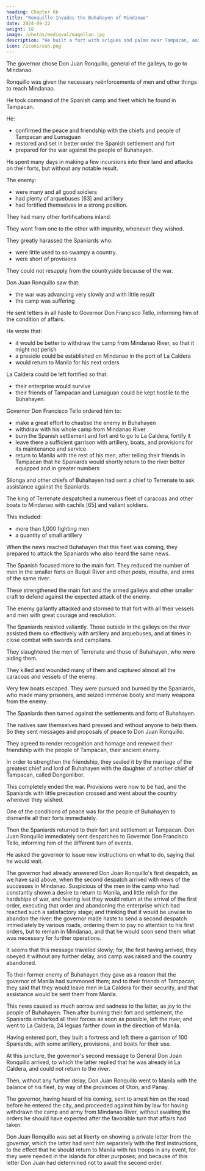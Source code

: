 ```yaml
---
heading: Chapter 6b
title: "Ronquillo Invades the Buhahayen of Mindanao"
date: 2024-09-22
weight: 18
image: /photos/medieval/magellan.jpg
description: "He built a fort with arigues and palms near Tampacan, and founded a Spanish settlement which he named Murcia"
icon: /icons/sun.png
---
```



The governor chose Don Juan Ronquillo, general of the galleys, to go to Mindanao.

Ronquillo was given the necessary reënforcements of men and other things to reach Mindanao. 

He took command of the Spanish camp and fleet which he found in Tampacan.

He:
- confirmed the peace and friendship with the chiefs and people of Tampacan and Lumaguan
- restored and set in better order the Spanish settlement and fort
- prepared for the war against the people of Buhahayen.

He spent many days in making a few incursions into their land and attacks on their forts, but without any notable result.

The enemy:
- were many and all good soldiers
- had plenty of arquebuses [63] and artillery
- had fortified themselves in a strong position.

They had many other fortifications inland.

They went from one to the other with impunity, whenever they wished. 

They greatly harassed the Spaniards who:
- were little used to so swampy a country. 
- were short of provisions

They could not resupply from the countryside because of the war.

<!-- , inasmuch as the camp contained many men, both Spaniards and the native servants and boatmen, and it was not easy at all times to come and go from one part to another in order to provide necessities. [64] -->

Don Juan Ronquillo saw that:
- the war was advancing very slowly and with little result
- the camp was suffering

He sent letters in all haste to Governor Don Francisco Tello, informing him of the condition of affairs.

He wrote that:
- it would be better to withdraw the camp from Mindanao River, so that it might not perish
- a presidio could be established on Mindanao in the port of La Caldera
- would return to Manila for his next orders

La Caldera could be left fortified so that:
- their enterprise would survive
- their friends of Tampacan and Lumaguan could be kept hostile to the Buhahayen.

<!-- Meanwhile he and the rest of the camp and fleet would return to Manila, if permitted, for which he requested the governor to send him an order quickly. Upon the receipt of this despatch,  resolved to order Don Juan Ronquillo, since the above was so and the camp could not be maintained, nor the war continued advantageously, to -->


Governor Don Francisco Tello ordered him to:
- make a great effort to chastise the enemy in Buhahayen
- withdraw with his whole camp from Mindanao River
- burn the Spanish settlement and fort and to go to La Caldera, fortify it
- leave there a sufficient garrison with artillery, boats, and provisions for its maintenance and service
- return to Manila with the rest of his men, after telling their friends in Tampacan that he Spaniards would shortly return to the river better equipped and in greater numbers


Silonga and other chiefs of Buhahayen had sent a chief to Terrenate to ask assistance against the Spaniards.

<!--  were not neglecting their defense, since, among other measures taken, they 

  who had brought war into their homes.  -->

The king of Terrenate despatched a numerous fleet of caracoas and other boats to Mindanao with cachils [65] and valiant soldiers.

This included:
- more than 1,000 fighting men
- a quantity of small artillery

 <!-- in order to force the Spaniards to break camp and depart, even could they do nothing else. -->

When the news reached Buhahayen that this fleet was coming, they prepared to attack the Spaniards who also heard the same news.

The Spanish focused more to the main fort. They reduced the number of men in the smaller forts on Buquil River and other posts, mouths, and arms of the same river.

These strengthened the main fort and the armed galleys and other smaller craft to defend against the expected attack of the enemy.

The enemy gallantly attacked and stormed to that fort with all their vessels and men with great courage and resolution.

<!-- , in order to effect an entrance.  -->

The Spaniards resisted valiantly. Those outside in the galleys on the river assisted them so effectively with artillery and arquebuses, and at times in close combat with swords and campilans.

They slaughtered the men of Terrenate and those of Buhahayen, who were aiding them.

They killed and wounded many of them and captured almost all the caracoas and vessels of the enemy.

Very few boats escaped. They were pursued and burned by the Spaniards, who made many prisoners, and seized immense booty and many weapons from the enemy.


The Spaniards then turned against the settlements and forts of Buhahayen.

The natives saw themselves hard pressed and without anyone to help them. So they sent messages and proposals of peace to Don Juan Ronquillo.

They agreed to render recognition and homage and renewed their friendship with the people of Tampacan, their ancient enemy.

In order to strengthen the friendship, they sealed it by the marriage of the greatest chief and lord of Buhahayen with the daughter of another chief of Tampacan, called Dongonlibor. 

This completely ended the war. Provisions were now to be had, and the Spaniards with little precaution crossed and went about the country wherever they wished.

One of the conditions of peace was for the people of Buhahayen to dismantle all their forts immediately.

Then the Spaniards returned to their fort and settlement at Tampacan. Don Juan Ronquillo immediately sent despatches to Governor Don Francisco Tello, informing him of the different turn of events. 

He asked the governor to issue new instructions on what to do, saying that he would wait.

 <!-- without making any change, notwithstanding the arrival of the answer which he expected to his first report, for conditions had now become so much better than before that the governor's decision would be different. -->

The governor had already answered Don Joan Ronquillo's first despatch, as we have said above, when the second despatch arrived with news of the successes in Mindanao. Suspicious of the men in the camp who had constantly shown a desire to return to Manila, and little relish for the hardships of war, and fearing lest they would return at the arrival of the first order, executing that order and abandoning the enterprise which had reached such a satisfactory stage; and thinking that it would be unwise to abandon the river: the governor made haste to send a second despatch immediately by various roads, ordering them to pay no attention to his first orders, but to remain in Mindanao, and that he would soon send them what was necessary for further operations.

It seems that this message traveled slowly; for, the first having arrived, they obeyed it without any further delay, and camp was raised and the country abandoned. 

To their former enemy of Buhahayen they gave as a reason that the governor of Manila had summoned them; and to their friends of Tampacan, they said that they would leave men in La Caldera for their security, and that assistance would be sent them from Manila.

This news caused as much sorrow and sadness to the latter, as joy to the people of Buhahayen. Then after burning their fort and settlement, the Spaniards embarked all their forces as soon as possible, left the river, and went to La Caldera, 24 leguas farther down in the direction of Manila.

Having entered port, they built a fortress and left there a garrison of 100 Spaniards, with some artillery, provisions, and boats for their use.

At this juncture, the governor's second message to General Don Joan Ronquillo arrived, to which the latter replied that he was already in La Caldera, and could not return to the river.

Then, without any further delay, Don Juan Ronquillo went to Manila with the balance of his fleet, by way of the provinces of Oton, and Panay. 

The governor, having heard of his coming, sent to arrest him on the road before he entered the city, and proceeded against him by law for having withdrawn the camp and army from Mindanao River, without awaiting the orders he should have expected after the favorable turn that affairs had taken. 

Don Juan Ronquillo was set at liberty on showing a private letter from the governor, which the latter had sent him separately with the first instructions, to the effect that he should return to Manila with his troops in any event, for they were needed in the islands for other purposes; and because of this letter Don Juan had determined not to await the second order.

